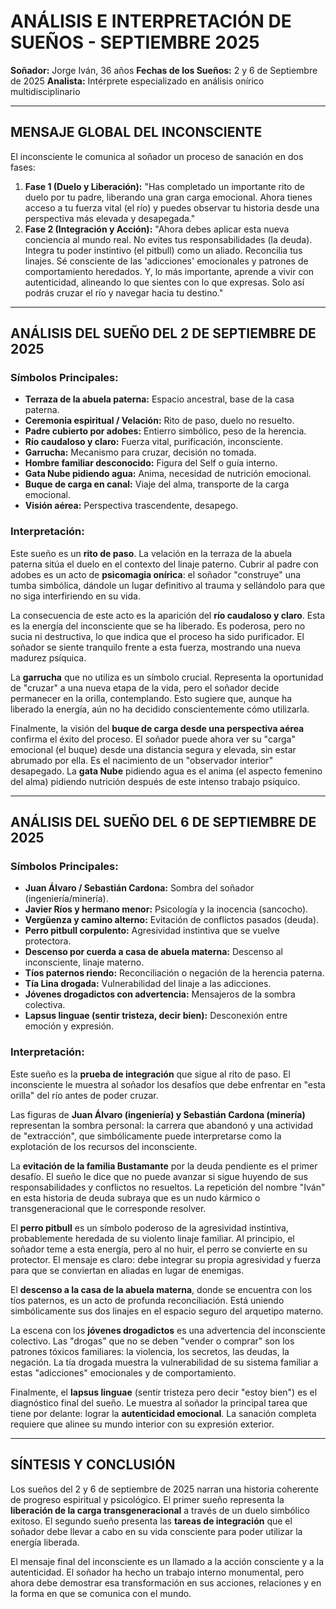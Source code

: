 # ANÁLISIS E INTERPRETACIÓN DE SUEÑOS - SEPTIEMBRE 2025

**Soñador:** Jorge Iván, 36 años
**Fechas de los Sueños:** 2 y 6 de Septiembre de 2025
**Analista:** Intérprete especializado en análisis onírico multidisciplinario

---

## MENSAJE GLOBAL DEL INCONSCIENTE

El inconsciente le comunica al soñador un proceso de sanación en dos fases:

1.  **Fase 1 (Duelo y Liberación):** "Has completado un importante rito de duelo por tu padre, liberando una gran carga emocional. Ahora tienes acceso a tu fuerza vital (el río) y puedes observar tu historia desde una perspectiva más elevada y desapegada."
2.  **Fase 2 (Integración y Acción):** "Ahora debes aplicar esta nueva conciencia al mundo real. No evites tus responsabilidades (la deuda). Integra tu poder instintivo (el pitbull) como un aliado. Reconcilia tus linajes. Sé consciente de las 'adicciones' emocionales y patrones de comportamiento heredados. Y, lo más importante, aprende a vivir con autenticidad, alineando lo que sientes con lo que expresas. Solo así podrás cruzar el río y navegar hacia tu destino."

---

## ANÁLISIS DEL SUEÑO DEL 2 DE SEPTIEMBRE DE 2025

### Símbolos Principales:
*   **Terraza de la abuela paterna:** Espacio ancestral, base de la casa paterna.
*   **Ceremonia espiritual / Velación:** Rito de paso, duelo no resuelto.
*   **Padre cubierto por adobes:** Entierro simbólico, peso de la herencia.
*   **Río caudaloso y claro:** Fuerza vital, purificación, inconsciente.
*   **Garrucha:** Mecanismo para cruzar, decisión no tomada.
*   **Hombre familiar desconocido:** Figura del Self o guía interno.
*   **Gata Nube pidiendo agua:** Anima, necesidad de nutrición emocional.
*   **Buque de carga en canal:** Viaje del alma, transporte de la carga emocional.
*   **Visión aérea:** Perspectiva trascendente, desapego.

### Interpretación:
Este sueño es un **rito de paso**. La velación en la terraza de la abuela paterna sitúa el duelo en el contexto del linaje paterno. Cubrir al padre con adobes es un acto de **psicomagia onírica**: el soñador "construye" una tumba simbólica, dándole un lugar definitivo al trauma y sellándolo para que no siga interfiriendo en su vida.

La consecuencia de este acto es la aparición del **río caudaloso y claro**. Esta es la energía del inconsciente que se ha liberado. Es poderosa, pero no sucia ni destructiva, lo que indica que el proceso ha sido purificador. El soñador se siente tranquilo frente a esta fuerza, mostrando una nueva madurez psíquica.

La **garrucha** que no utiliza es un símbolo crucial. Representa la oportunidad de "cruzar" a una nueva etapa de la vida, pero el soñador decide permanecer en la orilla, contemplando. Esto sugiere que, aunque ha liberado la energía, aún no ha decidido conscientemente cómo utilizarla.

Finalmente, la visión del **buque de carga desde una perspectiva aérea** confirma el éxito del proceso. El soñador puede ahora ver su "carga" emocional (el buque) desde una distancia segura y elevada, sin estar abrumado por ella. Es el nacimiento de un "observador interior" desapegado. La **gata Nube** pidiendo agua es el anima (el aspecto femenino del alma) pidiendo nutrición después de este intenso trabajo psíquico.

---

## ANÁLISIS DEL SUEÑO DEL 6 DE SEPTIEMBRE DE 2025

### Símbolos Principales:
*   **Juan Álvaro / Sebastián Cardona:** Sombra del soñador (ingeniería/minería).
*   **Javier Ríos y hermano menor:** Psicología y la inocencia (sancocho).
*   **Vergüenza y camino alterno:** Evitación de conflictos pasados (deuda).
*   **Perro pitbull corpulento:** Agresividad instintiva que se vuelve protectora.
*   **Descenso por cuerda a casa de abuela materna:** Descenso al inconsciente, linaje materno.
*   **Tíos paternos riendo:** Reconciliación o negación de la herencia paterna.
*   **Tía Lina drogada:** Vulnerabilidad del linaje a las adicciones.
*   **Jóvenes drogadictos con advertencia:** Mensajeros de la sombra colectiva.
*   **Lapsus linguae (sentir tristeza, decir bien):** Desconexión entre emoción y expresión.

### Interpretación:
Este sueño es la **prueba de integración** que sigue al rito de paso. El inconsciente le muestra al soñador los desafíos que debe enfrentar en "esta orilla" del río antes de poder cruzar.

Las figuras de **Juan Álvaro (ingeniería) y Sebastián Cardona (minería)** representan la sombra personal: la carrera que abandonó y una actividad de "extracción", que simbólicamente puede interpretarse como la explotación de los recursos del inconsciente.

La **evitación de la familia Bustamante** por la deuda pendiente es el primer desafío. El sueño le dice que no puede avanzar si sigue huyendo de sus responsabilidades y conflictos no resueltos. La repetición del nombre "Iván" en esta historia de deuda subraya que es un nudo kármico o transgeneracional que le corresponde resolver.

El **perro pitbull** es un símbolo poderoso de la agresividad instintiva, probablemente heredada de su violento linaje familiar. Al principio, el soñador teme a esta energía, pero al no huir, el perro se convierte en su protector. El mensaje es claro: debe integrar su propia agresividad y fuerza para que se conviertan en aliadas en lugar de enemigas.

El **descenso a la casa de la abuela materna**, donde se encuentra con los tíos paternos, es un acto de profunda reconciliación. Está uniendo simbólicamente sus dos linajes en el espacio seguro del arquetipo materno.

La escena con los **jóvenes drogadictos** es una advertencia del inconsciente colectivo. Las "drogas" que no se deben "vender o comprar" son los patrones tóxicos familiares: la violencia, los secretos, las deudas, la negación. La tía drogada muestra la vulnerabilidad de su sistema familiar a estas "adicciones" emocionales y de comportamiento.

Finalmente, el **lapsus linguae** (sentir tristeza pero decir "estoy bien") es el diagnóstico final del sueño. Le muestra al soñador la principal tarea que tiene por delante: lograr la **autenticidad emocional**. La sanación completa requiere que alinee su mundo interior con su expresión exterior.

---

## SÍNTESIS Y CONCLUSIÓN

Los sueños del 2 y 6 de septiembre de 2025 narran una historia coherente de progreso espiritual y psicológico. El primer sueño representa la **liberación de la carga transgeneracional** a través de un duelo simbólico exitoso. El segundo sueño presenta las **tareas de integración** que el soñador debe llevar a cabo en su vida consciente para poder utilizar la energía liberada.

El mensaje final del inconsciente es un llamado a la acción consciente y a la autenticidad. El soñador ha hecho un trabajo interno monumental, pero ahora debe demostrar esa transformación en sus acciones, relaciones y en la forma en que se comunica con el mundo.